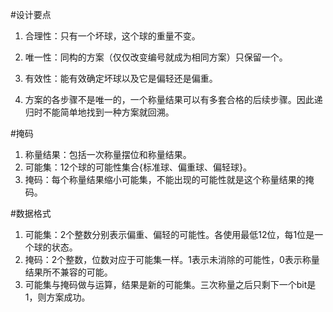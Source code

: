 
#设计要点  
1. 合理性：只有一个坏球，这个球的重量不变。  
1. 唯一性：同构的方案（仅仅改变编号就成为相同方案）只保留一个。  
1. 有效性：能有效确定坏球以及它是偏轻还是偏重。

1. 方案的各步骤不是唯一的，一个称量结果可以有多套合格的后续步骤。因此递归时不能简单地找到一种方案就回溯。


#掩码  
1. 称量结果：包括一次称量摆位和称量结果。  
1. 可能集：12个球的可能性集合{标准球、偏重球、偏轻球}。  
1. 掩码：每个称量结果缩小可能集，不能出现的可能性就是这个称量结果的掩码。  

#数据格式
1. 可能集：2个整数分别表示偏重、偏轻的可能性。各使用最低12位，每1位是一个球的状态。
1. 掩码：2个整数，位数对应于可能集一样。1表示未消除的可能性，0表示称量结果所不兼容的可能。  
1. 可能集与掩码做与运算，结果是新的可能集。三次称量之后只剩下一个bit是1，则方案成功。 
 


